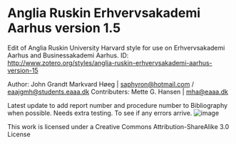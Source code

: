 # Anglia Ruskin Erhvervsakademi Aarhus version 1.5
Edit of Anglia Ruskin University Harvard style for use on Erhvervsakademi Aarhus and Businessakademi Aarhus.
ID: http://www.zotero.org/styles/anglia-ruskin-erhvervsakademi-aarhus-version-15

Author: John Grandt Markvard Høeg | saphyron@hotmail.com / eaajgmh@students.eaaa.dk
Contributers: Mette G. Hansen | mha@eaaa.dk

Latest update to add report number and procedure number to Bibliography when possible. Needs extra testing. To see if any errors arrive.
![image](https://user-images.githubusercontent.com/30288325/218165115-2481e117-3843-4520-babd-c7c34da0e511.png)

This work is licensed under a Creative Commons Attribution-ShareAlike 3.0 License
